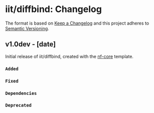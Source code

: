 # iit/diffbind: Changelog

The format is based on [Keep a Changelog](https://keepachangelog.com/en/1.0.0/)
and this project adheres to [Semantic Versioning](https://semver.org/spec/v2.0.0.html).

## v1.0dev - [date]

Initial release of iit/diffbind, created with the [nf-core](https://nf-co.re/) template.

### `Added`

### `Fixed`

### `Dependencies`

### `Deprecated`
